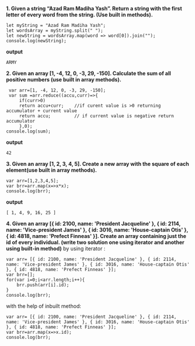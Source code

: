 **1. Given a string “Azad Ram Madiha Yash”. Return a string with the first letter of every word from the string. (Use built in methods).**
```
let myString = "Azad Ram Madiha Yash";
let wordsArray = myString.split(" ");
let newString = wordsArray.map(word => word[0]).join("");
console.log(newString);
```
**output**
```
ARMY
```
**2. Given an array [1, -4, 12, 0, -3, 29, -150]. Calculate the sum of all positive numbers (use built in array methods).**
```
 var arr=[1, -4, 12, 0, -3, 29, -150];
 var sum =arr.reduce((accu,curr)=>{
     if(curr>0)
     return accu+curr;    //if curent value is >0 returning accumulator + current value
     return accu;         // if current value is negative return accumulator
     },0);
console.log(sum);     
```
**output**
```
42
```

**3. Given an array [1, 2, 3, 4, 5]. Create a new array with the square of each element(use built in array methods).**
```
var arr=[1,2,3,4,5];
var brr=arr.map(x=>x*x);
console.log(brr);
```
**output**
```
[ 1, 4, 9, 16, 25 ]
```

**4. Given an array [{ id: 2100, name: 'President Jacqueline' }, { id: 2114, name: 'Vice-president James' }, { id: 3016, name: 'House-captain Otis' }, { id: 4818, name: 'Prefect Finneas' }]. Create an array containing just the id of every individual. (write two solution one using iterator and another using built-in method)**
by using iterator :

```
var arr= [{ id: 2100, name: 'President Jacqueline' }, { id: 2114, name: 'Vice-president James' }, { id: 3016, name: 'House-captain Otis' }, { id: 4818, name: 'Prefect Finneas' }];
var brr=[];
for(var i=0;i<arr.length;i++){
    brr.push(arr[i].id);
}
console.log(brr);
```
with the help of inbuilt method:

```
var arr= [{ id: 2100, name: 'President Jacqueline' }, { id: 2114, name: 'Vice-president James' }, { id: 3016, name: 'House-captain Otis' }, { id: 4818, name: 'Prefect Finneas' }];
var brr=arr.map(x=>x.id);
console.log(brr);
```



